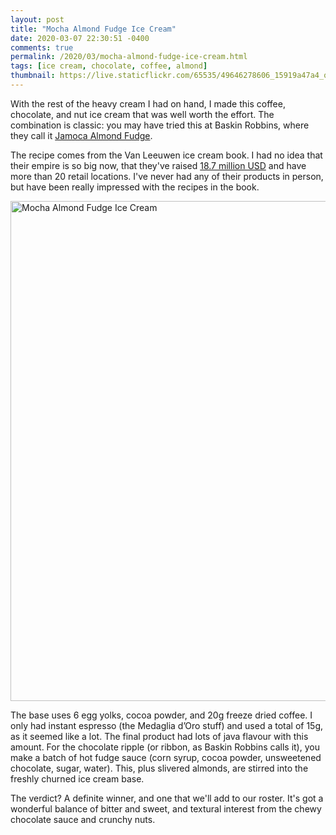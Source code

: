 ```yaml
---
layout: post
title: "Mocha Almond Fudge Ice Cream"
date: 2020-03-07 22:30:51 -0400
comments: true
permalink: /2020/03/mocha-almond-fudge-ice-cream.html
tags: [ice cream, chocolate, coffee, almond]
thumbnail: https://live.staticflickr.com/65535/49646278606_15919a47a4_q.jpg
---
```


With the rest of the heavy cream I had on hand, I made this
coffee, chocolate, and nut ice cream that was well worth the effort.
The combination is classic: you may have tried this at Baskin Robbins,
where they call it [Jamoca Almond Fudge](http://www.baskinrobbins.ca/product-profile/jamoca-almond-fudge/).

The recipe comes from the Van Leeuwen ice cream book. I had no idea
that their empire is so big now, that they've raised [18.7 million USD](https://ny.eater.com/2020/2/27/21155887/van-leeuwen-ice-cream-18-7-million-funding-nyc) and have more than 20 retail locations.
I've never had any of their products in person, but have been
really impressed with the recipes in the book.

<a data-flickr-embed="true" href="https://www.flickr.com/photos/gnuf/49646278606/in/dateposted/" title="Mocha Almond Fudge Ice Cream"><img src="https://live.staticflickr.com/65535/49646278606_15919a47a4_c.jpg" width="600" height="800" alt="Mocha Almond Fudge Ice Cream"></a><script async src="//embedr.flickr.com/assets/client-code.js" charset="utf-8"></script>

The base uses 6 egg yolks, cocoa powder, and 20g freeze dried coffee. I only
had instant espresso (the Medaglia d’Oro stuff) and used a total of 15g, as it seemed 
like a lot. The final product had lots of java flavour with this amount. For the
chocolate ripple (or ribbon, as Baskin Robbins calls it), you make a batch
of hot fudge sauce (corn syrup, cocoa powder, unsweetened chocolate, sugar, water).
This, plus slivered almonds, are stirred into the freshly churned ice cream base.

The verdict? A definite winner, and one that we'll add to our roster. It's got
a wonderful balance of bitter and sweet, and textural interest from the chewy 
chocolate sauce and crunchy nuts.

